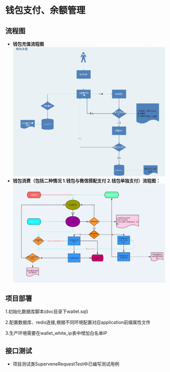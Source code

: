 # 钱包支付、余额管理
## 流程图
- **钱包充值流程图**
![image](https://github.com/fengbinking/pay-wallet-api/blob/master/src/main/resources/static/wallet_charge.jpg?raw=true)
- **钱包消费（包括二种情况 1.钱包与微信搭配支付 2.钱包单独支付）流程图：**
![image](https://github.com/fengbinking/pay-wallet-api/blob/master/src/main/resources/static/wallet_pay.jpg?raw=true)

## 项目部署
1.初始化数据库脚本(doc目录下wallet.sql)

2.配置数据库、redis连接,根据不同环境配置对应application前缀属性文件

3.生产环境需要在wallet_white_ip表中增加白名单IP

## 接口测试
* 项目测试类SuperveneRequestTest中已编写测试用例